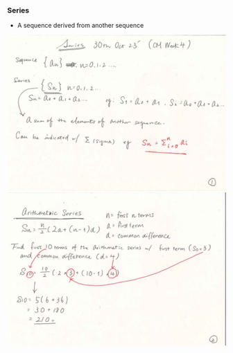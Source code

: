 ### Series
- A sequence derived from another sequence

![note1-1](note1-1.jpg)
![note1-2](note1-2.jpg)